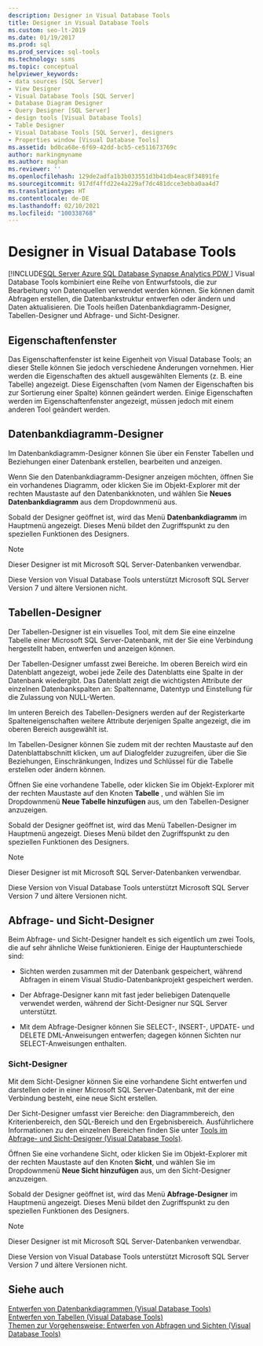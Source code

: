 ```yaml
---
description: Designer in Visual Database Tools
title: Designer in Visual Database Tools
ms.custom: seo-lt-2019
ms.date: 01/19/2017
ms.prod: sql
ms.prod_service: sql-tools
ms.technology: ssms
ms.topic: conceptual
helpviewer_keywords:
- data sources [SQL Server]
- View Designer
- Visual Database Tools [SQL Server]
- Database Diagram Designer
- Query Designer [SQL Server]
- design tools [Visual Database Tools]
- Table Designer
- Visual Database Tools [SQL Server], designers
- Properties window [Visual Database Tools]
ms.assetid: bd0ca68e-6f69-42dd-bcb5-ce511673769c
author: markingmyname
ms.author: maghan
ms.reviewer: ''
ms.openlocfilehash: 129de2adfa1b3b033551d3b41db4eac8f34891fe
ms.sourcegitcommit: 917df4ffd22e4a229af7dc481dcce3ebba0aa4d7
ms.translationtype: HT
ms.contentlocale: de-DE
ms.lasthandoff: 02/10/2021
ms.locfileid: "100338768"
---
```

# <a name="visual-database-tool-designers"></a>Designer in Visual Database Tools
[!INCLUDE[SQL Server Azure SQL Database Synapse Analytics PDW ](../../includes/applies-to-version/sql-asdb-asdbmi-asa-pdw.md)]
Visual Database Tools kombiniert eine Reihe von Entwurfstools, die zur Bearbeitung von Datenquellen verwendet werden können. Sie können damit Abfragen erstellen, die Datenbankstruktur entwerfen oder ändern und Daten aktualisieren. Die Tools heißen Datenbankdiagramm-Designer, Tabellen-Designer und Abfrage- und Sicht-Designer.  
  
## <a name="properties-window"></a>Eigenschaftenfenster  
Das Eigenschaftenfenster ist keine Eigenheit von Visual Database Tools; an dieser Stelle können Sie jedoch verschiedene Änderungen vornehmen. Hier werden die Eigenschaften des aktuell ausgewählten Elements (z. B. eine Tabelle) angezeigt. Diese Eigenschaften (vom Namen der Eigenschaften bis zur Sortierung einer Spalte) können geändert werden. Einige Eigenschaften werden im Eigenschaftenfenster angezeigt, müssen jedoch mit einem anderen Tool geändert werden.  
  
## <a name="database-diagram-designer"></a>Datenbankdiagramm-Designer  
Im Datenbankdiagramm-Designer können Sie über ein Fenster Tabellen und Beziehungen einer Datenbank erstellen, bearbeiten und anzeigen.  
  
Wenn Sie den Datenbankdiagramm-Designer anzeigen möchten, öffnen Sie ein vorhandenes Diagramm, oder klicken Sie im Objekt-Explorer mit der rechten Maustaste auf den Datenbankknoten, und wählen Sie **Neues Datenbankdiagramm** aus dem Dropdownmenü aus.  
  
Sobald der Designer geöffnet ist, wird das Menü **Datenbankdiagramm** im Hauptmenü angezeigt. Dieses Menü bildet den Zugriffspunkt zu den speziellen Funktionen des Designers.  
  
> [!NOTE]  
> Dieser Designer ist mit Microsoft SQL Server-Datenbanken verwendbar.  
>   
> Diese Version von Visual Database Tools unterstützt Microsoft SQL Server Version 7 und ältere Versionen nicht.  
  
## <a name="table-designer"></a>Tabellen-Designer  
Der Tabellen-Designer ist ein visuelles Tool, mit dem Sie eine einzelne Tabelle einer Microsoft SQL Server-Datenbank, mit der Sie eine Verbindung hergestellt haben, entwerfen und anzeigen können.  
  
Der Tabellen-Designer umfasst zwei Bereiche. Im oberen Bereich wird ein Datenblatt angezeigt, wobei jede Zeile des Datenblatts eine Spalte in der Datenbank wiedergibt. Das Datenblatt zeigt die wichtigsten Attribute der einzelnen Datenbankspalten an: Spaltenname, Datentyp und Einstellung für die Zulassung von NULL-Werten.  
  
Im unteren Bereich des Tabellen-Designers werden auf der Registerkarte Spalteneigenschaften weitere Attribute derjenigen Spalte angezeigt, die im oberen Bereich ausgewählt ist.  
  
Im Tabellen-Designer können Sie zudem mit der rechten Maustaste auf den Datenblattabschnitt klicken, um auf Dialogfelder zuzugreifen, über die Sie Beziehungen, Einschränkungen, Indizes und Schlüssel für die Tabelle erstellen oder ändern können.  
  
Öffnen Sie eine vorhandene Tabelle, oder klicken Sie im Objekt-Explorer mit der rechten Maustaste auf den Knoten **Tabelle** , und wählen Sie im Dropdownmenü **Neue Tabelle hinzufügen** aus, um den Tabellen-Designer anzuzeigen.  
  
Sobald der Designer geöffnet ist, wird das Menü Tabellen-Designer im Hauptmenü angezeigt. Dieses Menü bildet den Zugriffspunkt zu den speziellen Funktionen des Designers.  
  
> [!NOTE]  
> Dieser Designer ist mit Microsoft SQL Server-Datenbanken verwendbar.  
>   
> Diese Version von Visual Database Tools unterstützt Microsoft SQL Server Version 7 und ältere Versionen nicht.  
  
## <a name="query-and-view-designer"></a>Abfrage- und Sicht-Designer  
Beim Abfrage- und Sicht-Designer handelt es sich eigentlich um zwei Tools, die auf sehr ähnliche Weise funktionieren. Einige der Hauptunterschiede sind:  
  
-   Sichten werden zusammen mit der Datenbank gespeichert, während Abfragen in einem Visual Studio-Datenbankprojekt gespeichert werden.  
  
-   Der Abfrage-Designer kann mit fast jeder beliebigen Datenquelle verwendet werden, während der Sicht-Designer nur SQL Server unterstützt.  
  
-   Mit dem Abfrage-Designer können Sie SELECT-, INSERT-, UPDATE- und DELETE DML-Anweisungen entwerfen; dagegen können Sichten nur SELECT-Anweisungen enthalten.  
  
### <a name="view-designer"></a>Sicht-Designer  
Mit dem Sicht-Designer können Sie eine vorhandene Sicht entwerfen und darstellen oder in einer Microsoft SQL Server-Datenbank, mit der eine Verbindung besteht, eine neue Sicht erstellen.  
  
Der Sicht-Designer umfasst vier Bereiche: den Diagrammbereich, den Kriterienbereich, den SQL-Bereich und den Ergebnisbereich. Ausführlichere Informationen zu den einzelnen Bereichen finden Sie unter [Tools im Abfrage- und Sicht-Designer &#40;Visual Database Tools&#41;](../../ssms/visual-db-tools/query-and-view-designer-tools-visual-database-tools.md).  
  
Öffnen Sie eine vorhandene Sicht, oder klicken Sie im Objekt-Explorer mit der rechten Maustaste auf den Knoten **Sicht**, und wählen Sie im Dropdownmenü **Neue Sicht hinzufügen** aus, um den Sicht-Designer anzuzeigen.  
  
Sobald der Designer geöffnet ist, wird das Menü **Abfrage-Designer** im Hauptmenü angezeigt. Dieses Menü bildet den Zugriffspunkt zu den speziellen Funktionen des Designers.  
  
> [!NOTE]  
> Dieser Designer ist mit Microsoft SQL Server-Datenbanken verwendbar.  
>   
> Diese Version von Visual Database Tools unterstützt Microsoft SQL Server Version 7 und ältere Versionen nicht.  
  
## <a name="see-also"></a>Siehe auch  
[Entwerfen von Datenbankdiagrammen &#40;Visual Database Tools&#41;](../../ssms/visual-db-tools/design-database-diagrams-visual-database-tools.md)  
[Entwerfen von Tabellen &#40;Visual Database Tools&#41;](../../ssms/visual-db-tools/design-tables-visual-database-tools.md)  
[Themen zur Vorgehensweise: Entwerfen von Abfragen und Sichten &#40;Visual Database Tools&#41;](../../ssms/visual-db-tools/design-queries-and-views-how-to-topics-visual-database-tools.md)  
  
